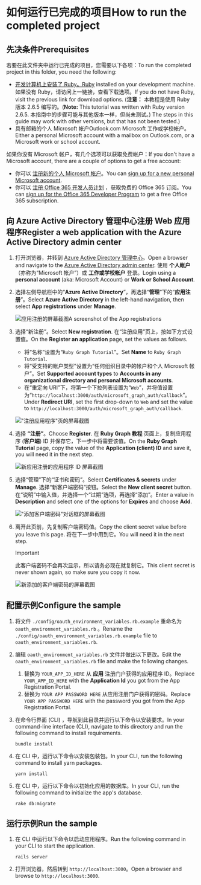 # <a name="how-to-run-the-completed-project"></a><span data-ttu-id="7f5f7-101">如何运行已完成的项目</span><span class="sxs-lookup"><span data-stu-id="7f5f7-101">How to run the completed project</span></span>

## <a name="prerequisites"></a><span data-ttu-id="7f5f7-102">先决条件</span><span class="sxs-lookup"><span data-stu-id="7f5f7-102">Prerequisites</span></span>

<span data-ttu-id="7f5f7-103">若要在此文件夹中运行已完成的项目，您需要以下各项：</span><span class="sxs-lookup"><span data-stu-id="7f5f7-103">To run the completed project in this folder, you need the following:</span></span>

- <span data-ttu-id="7f5f7-104">[开发计算机上安装了 Ruby。](https://www.ruby-lang.org/en/downloads/)</span><span class="sxs-lookup"><span data-stu-id="7f5f7-104">[Ruby](https://www.ruby-lang.org/en/downloads/) installed on your development machine.</span></span> <span data-ttu-id="7f5f7-105">如果没有 Ruby，请访问上一链接，查看下载选项。</span><span class="sxs-lookup"><span data-stu-id="7f5f7-105">If you do not have Ruby, visit the previous link for download options.</span></span> <span data-ttu-id="7f5f7-106"> (**注意：** 本教程是使用 Ruby 版本 2.6.5 编写的。</span><span class="sxs-lookup"><span data-stu-id="7f5f7-106">(**Note:** This tutorial was written with Ruby version 2.6.5.</span></span> <span data-ttu-id="7f5f7-107">本指南中的步骤可能与其他版本一样，但尚未测试。) </span><span class="sxs-lookup"><span data-stu-id="7f5f7-107">The steps in this guide may work with other versions, but that has not been tested.)</span></span>
- <span data-ttu-id="7f5f7-108">具有邮箱的个人 Microsoft 帐户Outlook.com Microsoft 工作或学校帐户。</span><span class="sxs-lookup"><span data-stu-id="7f5f7-108">Either a personal Microsoft account with a mailbox on Outlook.com, or a Microsoft work or school account.</span></span>

<span data-ttu-id="7f5f7-109">如果你没有 Microsoft 帐户，有几个选项可以获取免费帐户：</span><span class="sxs-lookup"><span data-stu-id="7f5f7-109">If you don't have a Microsoft account, there are a couple of options to get a free account:</span></span>

- <span data-ttu-id="7f5f7-110">你可以 [注册新的个人 Microsoft 帐户](https://signup.live.com/signup?wa=wsignin1.0&rpsnv=12&ct=1454618383&rver=6.4.6456.0&wp=MBI_SSL_SHARED&wreply=https://mail.live.com/default.aspx&id=64855&cbcxt=mai&bk=1454618383&uiflavor=web&uaid=b213a65b4fdc484382b6622b3ecaa547&mkt=E-US&lc=1033&lic=1)。</span><span class="sxs-lookup"><span data-stu-id="7f5f7-110">You can [sign up for a new personal Microsoft account](https://signup.live.com/signup?wa=wsignin1.0&rpsnv=12&ct=1454618383&rver=6.4.6456.0&wp=MBI_SSL_SHARED&wreply=https://mail.live.com/default.aspx&id=64855&cbcxt=mai&bk=1454618383&uiflavor=web&uaid=b213a65b4fdc484382b6622b3ecaa547&mkt=E-US&lc=1033&lic=1).</span></span>
- <span data-ttu-id="7f5f7-111">你可以 [注册 Office 365 开发人员计划](https://developer.microsoft.com/office/dev-program) ，获取免费的 Office 365 订阅。</span><span class="sxs-lookup"><span data-stu-id="7f5f7-111">You can [sign up for the Office 365 Developer Program](https://developer.microsoft.com/office/dev-program) to get a free Office 365 subscription.</span></span>

## <a name="register-a-web-application-with-the-azure-active-directory-admin-center"></a><span data-ttu-id="7f5f7-112">向 Azure Active Directory 管理中心注册 Web 应用程序</span><span class="sxs-lookup"><span data-stu-id="7f5f7-112">Register a web application with the Azure Active Directory admin center</span></span>

1. <span data-ttu-id="7f5f7-113">打开浏览器，并转到 [Azure Active Directory 管理中心](https://aad.portal.azure.com)。</span><span class="sxs-lookup"><span data-stu-id="7f5f7-113">Open a browser and navigate to the [Azure Active Directory admin center](https://aad.portal.azure.com).</span></span> <span data-ttu-id="7f5f7-114">使用 **个人帐户**（亦称为“Microsoft 帐户”）或 **工作或学校帐户** 登录。</span><span class="sxs-lookup"><span data-stu-id="7f5f7-114">Login using a **personal account** (aka: Microsoft Account) or **Work or School Account**.</span></span>

1. <span data-ttu-id="7f5f7-115">选择左侧导航栏中的“**Azure Active Directory**”，再选择“**管理**”下的“**应用注册**”。</span><span class="sxs-lookup"><span data-stu-id="7f5f7-115">Select **Azure Active Directory** in the left-hand navigation, then select **App registrations** under **Manage**.</span></span>

    ![<span data-ttu-id="7f5f7-116">应用注册的屏幕截图</span><span class="sxs-lookup"><span data-stu-id="7f5f7-116">A screenshot of the App registrations</span></span> ](/tutorial/images/aad-portal-app-registrations.png)

1. <span data-ttu-id="7f5f7-117">选择“新注册”。</span><span class="sxs-lookup"><span data-stu-id="7f5f7-117">Select **New registration**.</span></span> <span data-ttu-id="7f5f7-118">在“注册应用”页上，按如下方式设置值。</span><span class="sxs-lookup"><span data-stu-id="7f5f7-118">On the **Register an application** page, set the values as follows.</span></span>

    - <span data-ttu-id="7f5f7-119">将“名称”设置为“`Ruby Graph Tutorial`”。</span><span class="sxs-lookup"><span data-stu-id="7f5f7-119">Set **Name** to `Ruby Graph Tutorial`.</span></span>
    - <span data-ttu-id="7f5f7-120">将“受支持的帐户类型”设置为“任何组织目录中的帐户和个人 Microsoft 帐户”。</span><span class="sxs-lookup"><span data-stu-id="7f5f7-120">Set **Supported account types** to **Accounts in any organizational directory and personal Microsoft accounts**.</span></span>
    - <span data-ttu-id="7f5f7-121">在“重定向 URI”下，将第一个下拉列表设置为“`Web`”，并将值设置为“`http://localhost:3000/auth/microsoft_graph_auth/callback`”。</span><span class="sxs-lookup"><span data-stu-id="7f5f7-121">Under **Redirect URI**, set the first drop-down to `Web` and set the value to `http://localhost:3000/auth/microsoft_graph_auth/callback`.</span></span>

    !["注册应用程序"页的屏幕截图](/tutorial/images/aad-register-an-app.png)

1. <span data-ttu-id="7f5f7-123">选择 **“注册”**。</span><span class="sxs-lookup"><span data-stu-id="7f5f7-123">Choose **Register**.</span></span> <span data-ttu-id="7f5f7-124">在 **Ruby Graph 教程** 页面上，复制应用程序 (**客户端**) ID 并保存它，下一步中将需要该值。</span><span class="sxs-lookup"><span data-stu-id="7f5f7-124">On the **Ruby Graph Tutorial** page, copy the value of the **Application (client) ID** and save it, you will need it in the next step.</span></span>

    ![新应用注册的应用程序 ID 屏幕截图](/tutorial/images/aad-application-id.png)

1. <span data-ttu-id="7f5f7-126">选择“管理”下的“证书和密码”。</span><span class="sxs-lookup"><span data-stu-id="7f5f7-126">Select **Certificates & secrets** under **Manage**.</span></span> <span data-ttu-id="7f5f7-127">选择“新客户端密码”按钮。</span><span class="sxs-lookup"><span data-stu-id="7f5f7-127">Select the **New client secret** button.</span></span> <span data-ttu-id="7f5f7-128">在“说明”中输入值，并选择一个“过期”选项，再选择“添加”。</span><span class="sxs-lookup"><span data-stu-id="7f5f7-128">Enter a value in **Description** and select one of the options for **Expires** and choose **Add**.</span></span>

    !["添加客户端密码"对话框的屏幕截图](/tutorial/images/aad-new-client-secret.png)

1. <span data-ttu-id="7f5f7-130">离开此页前，先复制客户端密码值。</span><span class="sxs-lookup"><span data-stu-id="7f5f7-130">Copy the client secret value before you leave this page.</span></span> <span data-ttu-id="7f5f7-131">将在下一步中用到它。</span><span class="sxs-lookup"><span data-stu-id="7f5f7-131">You will need it in the next step.</span></span>

    > [!IMPORTANT]
    > <span data-ttu-id="7f5f7-132">此客户端密码不会再次显示，所以请务必现在就复制它。</span><span class="sxs-lookup"><span data-stu-id="7f5f7-132">This client secret is never shown again, so make sure you copy it now.</span></span>

    ![新添加的客户端密码的屏幕截图](/tutorial/images/aad-copy-client-secret.png)

## <a name="configure-the-sample"></a><span data-ttu-id="7f5f7-134">配置示例</span><span class="sxs-lookup"><span data-stu-id="7f5f7-134">Configure the sample</span></span>

1. <span data-ttu-id="7f5f7-135">将文件 `./config/oauth_environment_variables.rb.example` 重命名为 `oauth_environment_variables.rb` 。</span><span class="sxs-lookup"><span data-stu-id="7f5f7-135">Rename the `./config/oauth_environment_variables.rb.example` file to `oauth_environment_variables.rb`.</span></span>
1. <span data-ttu-id="7f5f7-136">编辑 `oauth_environment_variables.rb` 文件并做出以下更改。</span><span class="sxs-lookup"><span data-stu-id="7f5f7-136">Edit the `oauth_environment_variables.rb` file and make the following changes.</span></span>
    1. <span data-ttu-id="7f5f7-137">替换为 `YOUR_APP_ID_HERE` 从 **应用** 注册门户获得的应用程序 ID。</span><span class="sxs-lookup"><span data-stu-id="7f5f7-137">Replace `YOUR_APP_ID_HERE` with the **Application Id** you got from the App Registration Portal.</span></span>
    1. <span data-ttu-id="7f5f7-138">替换为 `YOUR APP PASSWORD HERE` 从应用注册门户获得的密码。</span><span class="sxs-lookup"><span data-stu-id="7f5f7-138">Replace `YOUR APP PASSWORD HERE` with the password you got from the App Registration Portal.</span></span>
1. <span data-ttu-id="7f5f7-139">在命令行界面 (CLI) ，导航到此目录并运行以下命令以安装要求。</span><span class="sxs-lookup"><span data-stu-id="7f5f7-139">In your command-line interface (CLI), navigate to this directory and run the following command to install requirements.</span></span>

    ```Shell
    bundle install
    ```

1. <span data-ttu-id="7f5f7-140">在 CLI 中，运行以下命令以安装包装包。</span><span class="sxs-lookup"><span data-stu-id="7f5f7-140">In your CLI, run the following command to install yarn packages.</span></span>

    ```Shell
    yarn install
    ```

1. <span data-ttu-id="7f5f7-141">在 CLI 中，运行以下命令以初始化应用的数据库。</span><span class="sxs-lookup"><span data-stu-id="7f5f7-141">In your CLI, run the following command to initialize the app's database.</span></span>

    ```Shell
    rake db:migrate
    ```

## <a name="run-the-sample"></a><span data-ttu-id="7f5f7-142">运行示例</span><span class="sxs-lookup"><span data-stu-id="7f5f7-142">Run the sample</span></span>

1. <span data-ttu-id="7f5f7-143">在 CLI 中运行以下命令以启动应用程序。</span><span class="sxs-lookup"><span data-stu-id="7f5f7-143">Run the following command in your CLI to start the application.</span></span>

    ```Shell
    rails server
    ```

1. <span data-ttu-id="7f5f7-144">打开浏览器，然后转到 `http://localhost:3000`。</span><span class="sxs-lookup"><span data-stu-id="7f5f7-144">Open a browser and browse to `http://localhost:3000`.</span></span>
